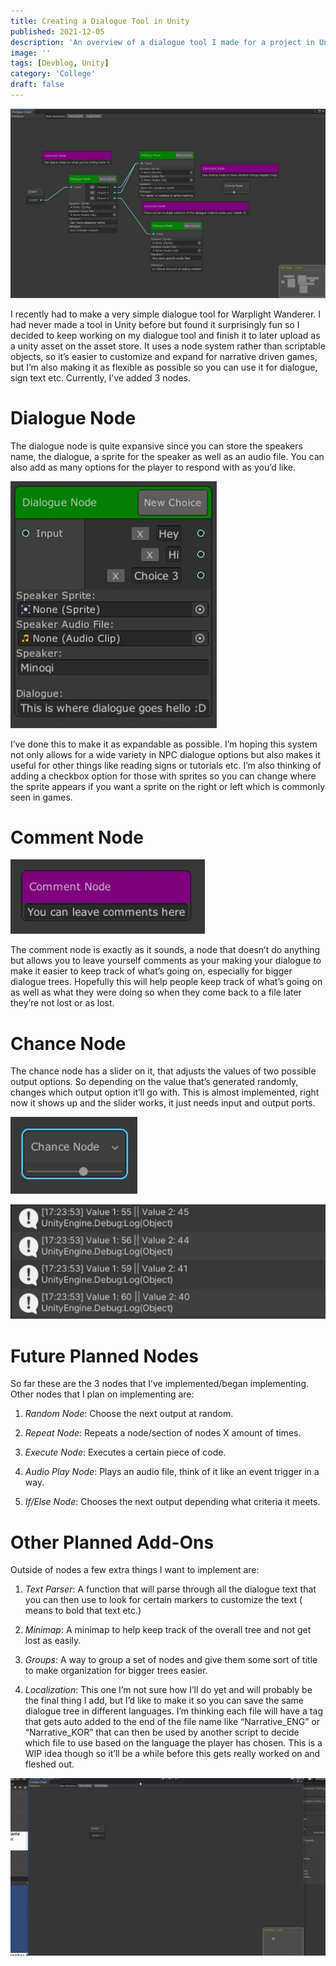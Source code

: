 ```yaml
---
title: Creating a Dialogue Tool in Unity
published: 2021-12-05
description: 'An overview of a dialogue tool I made for a project in Unity'
image: ''
tags: [Devblog, Unity]
category: 'College'
draft: false 
---
```


![](src/assets/images/unity_dialogue_tool_college/UnityDialogueToolCurrentState.png)

I recently had to make a very simple dialogue tool for Warplight Wanderer. I had never made a tool in Unity before but found it surprisingly fun so I decided to keep working on my dialogue tool and finish it to later upload as a unity asset on the asset store. It uses a node system rather than scriptable objects, so it’s easier to customize and expand for narrative driven games, but I’m also making it as flexible as possible so you can use it for dialogue, sign text etc. Currently, I’ve added 3 nodes.

# Dialogue Node

The dialogue node is quite expansive since you can store the speakers name, the dialogue, a sprite for the speaker as well as an audio file. You can also add as many options for the player to respond with as you’d like.

![](src/assets/images/unity_dialogue_tool_college/UnityDialogueNode.png)

I’ve done this to make it as expandable as possible. I’m hoping this system not only allows for a wide variety in NPC dialogue options but also makes it useful for other things like reading signs or tutorials etc. I’m also thinking of adding a checkbox option for those with sprites so you can change where the sprite appears if you want a sprite on the right or left which is commonly seen in games.

# Comment Node

![](src/assets/images/unity_dialogue_tool_college/UnityDialogueToolCommentNode.png)

The comment node is exactly as it sounds, a node that doesn’t do anything but allows you to leave yourself comments as your making your dialogue to make it easier to keep track of what’s going on, especially for bigger dialogue trees. Hopefully this will help people keep track of what’s going on as well as what they were doing so when they come back to a file later they’re not lost or as lost.

# Chance Node

The chance node has a slider on it, that adjusts the values of two possible output options. So depending on the value that’s generated randomly, changes which output option it’ll go with. This is almost implemented, right now it shows up and the slider works, it just needs input and output ports.

![](src/assets/images/unity_dialogue_tool_college/UnityDialogueToolChanceNode.png)

![](src/assets/images/unity_dialogue_tool_college/UnityDialogueToolChanceDebug.png)

# Future Planned Nodes

So far these are the 3 nodes that I’ve implemented/began implementing. Other nodes that I plan on implementing are:

1. *Random Node*: Choose the next output at 
random.

2. *Repeat Node*: Repeats a node/section of nodes X amount of times.

3. *Execute Node*: Executes a certain piece of code.

4. *Audio Play Node*: Plays an audio file, think of it like an event trigger in a way.

5. *If/Else Node*: Chooses the next output depending what criteria it meets.

# Other Planned Add-Ons

Outside of nodes a few extra things I want to implement are:

1. *Text Parser*: A function that will parse through all the dialogue text that you can then use to look for certain markers to customize the text (<b></b> means to bold that text etc.)

2. *Minimap*: A minimap to help keep track of the overall tree and not get lost as easily.

3. *Groups*: A way to group a set of nodes and give them some sort of title to make organization for bigger trees easier.

4. *Localization*: This one I’m not sure how I’ll do yet and will probably be the final thing I add, but I’d like to make it so you can save the same dialogue tree in different languages. I’m thinking each file will have a tag that gets auto added to the end of the file name like “Narrative_ENG” or “Narrative_KOR” that can then be used by another script to decide which file to use based on the language the player has chosen. This is a WIP idea though so it’ll be a while before this gets really worked on and fleshed out.

![](src/assets/images/unity_dialogue_tool_college/UnityDialogueToolDemoGif.gif)